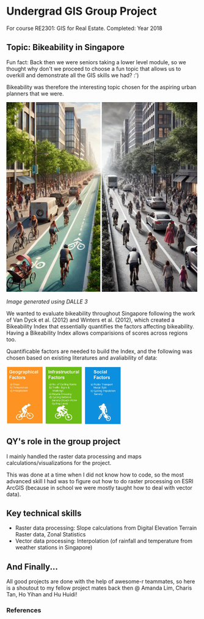 # Undergrad GIS Group Project

For course RE2301: GIS for Real Estate. 
Completed: Year 2018

## Topic: Bikeability in Singapore 
Fun fact: Back then we were seniors taking a lower level module, so we thought why don't we proceed to choose a fun topic that allows us to overkill and demonstrate all the GIS skills we had? :') 

Bikeability was therefore the interesting topic chosen for the aspiring urban planners that we were. 

<img src="Pictures/dalle_bikeability.png" width="500">

_Image generated using DALLE 3_


We wanted to evaluate bikeability throughout Singapore following the work of Van Dyck et al. (2012) and Winters et al. (2012), which created a Bikeability Index that essentially quantifies the factors affecting bikeability. Having a Bikeability Index allows comparisions of scores across regions too. 

Quantificable factors are needed to build the Index, and the following was chosen based on existing literatures and avaliability of data: 

<img src="Pictures/index_factors.png" width="300">


## QY's role in the group project
I mainly handled the raster data processing and maps calculations/visualizations for the project. 

This was done at a time when I did not know how to code, so the most advanced skill I had was to figure out how to do raster processing on ESRI ArcGIS (because in school we were mostly taught how to deal with vector data). 

## Key technical skills
- Raster data processing: Slope calculations from Digital Elevation Terrain Raster data, Zonal Statistics
- Vector data processing: Interpolation (of rainfall and temperature from weather stations in Singapore)

## And Finally...
All good projects are done with the help of awesome-r teammates, so here is a shoutout to my fellow project mates back then @ Amanda Lim, Charis Tan, Ho Yihan and Hu Huidi!

### References 
